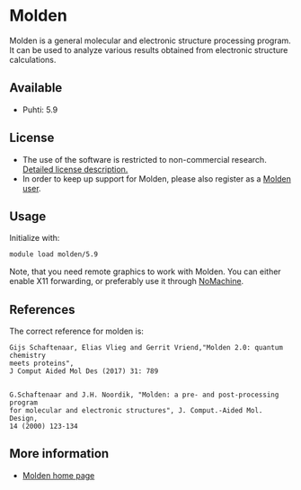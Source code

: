 # Molden

Molden is a general molecular and electronic structure processing program. It can be used to analyze various results obtained from electronic structure calculations.

## Available

-   Puhti: 5.9

## License

-  The use of the software is restricted to non-commercial research. [Detailed license description.](http://cheminf.cmbi.ru.nl/molden/CopyRight.html)    
-  In order to keep up support for Molden, please also register as a [Molden user](http://cheminf.cmbi.ru.nl/molden/form.html).
## Usage

Initialize with:

```bash
module load molden/5.9 
```

Note, that you need remote graphics to work with Molden. You can either enable X11 forwarding, or preferably use it through [NoMachine](nomachine.md).

## References
The correct reference for molden is:

```
Gijs Schaftenaar, Elias Vlieg and Gerrit Vriend,"Molden 2.0: quantum chemistry
meets proteins",
J Comput Aided Mol Des (2017) 31: 789


G.Schaftenaar and J.H. Noordik, "Molden: a pre- and post-processing program 
for molecular and electronic structures", J. Comput.-Aided Mol. Design,
14 (2000) 123-134 
```

## More information
-   [Molden home page](http://cheminf.cmbi.ru.nl/molden/)


